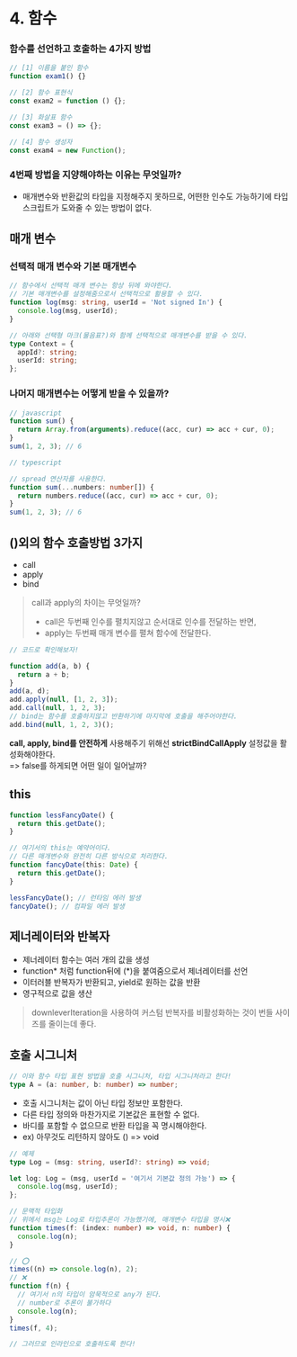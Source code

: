 # 4. 함수

### 함수를 선언하고 호출하는 4가지 방법

```ts
// [1] 이름을 붙인 함수
function exam1() {}

// [2] 함수 표현식
const exam2 = function () {};

// [3] 화살표 함수
const exam3 = () => {};

// [4] 함수 생성자
const exam4 = new Function();
```

### 4번째 방법을 지양해야하는 이유는 무엇일까?

- 매개변수와 반환값의 타입을 지정해주지 못하므로, 어떤한 인수도 가능하기에 타입스크립트가 도와줄 수 있는 방법이 없다.

## 매개 변수

### 선택적 매개 변수와 기본 매개변수

```ts
// 함수에서 선택적 매개 변수는 항상 뒤에 와야한다.
// 기본 매개변수를 설정해줌으로서 선택적으로 활용할 수 있다.
function log(msg: string, userId = 'Not signed In') {
  console.log(msg, userId);
}

// 아래와 선택형 마크(물음표?)와 함께 선택적으로 매개변수를 받을 수 있다.
type Context = {
  appId?: string;
  userId: string;
};
```

### 나머지 매개변수는 어떻게 받을 수 있을까?

```js
// javascript
function sum() {
  return Array.from(arguments).reduce((acc, cur) => acc + cur, 0);
}
sum(1, 2, 3); // 6
```

```ts
// typescript

// spread 연산자를 사용한다.
function sum(...numbers: number[]) {
  return numbers.reduce((acc, cur) => acc + cur, 0);
}
sum(1, 2, 3); // 6
```

## ()외의 함수 호출방법 3가지

- call
- apply
- bind

> call과 apply의 차이는 무엇일까?
>
> - call은 두번째 인수를 펼치지않고 순서대로 인수를 전달하는 반면,
> - apply는 두번째 매개 변수를 펼쳐 함수에 전달한다.

```js
// 코드로 확인해보자!

function add(a, b) {
  return a + b;
}
add(a, d);
add.apply(null, [1, 2, 3]);
add.call(null, 1, 2, 3);
// bind는 함수를 호출하지않고 반환하기에 마지막에 호출을 해주어야한다.
add.bind(null, 1, 2, 3)();
```

**call, apply, bind를 안전하게** 사용해주기 위해선 **strictBindCallApply** 설정값을 활성화해야한다.  
=> false를 하게되면 어떤 일이 일어날까?

## this

```ts
function lessFancyDate() {
  return this.getDate();
}

// 여기서의 this는 예약어이다.
// 다른 매개변수와 완전히 다른 방식으로 처리한다.
function fancyDate(this: Date) {
  return this.getDate();
}

lessFancyDate(); // 런타임 에러 발생
fancyDate(); // 컴파일 에러 발생
```

## 제너레이터와 반복자

- 제너레이터 함수는 여러 개의 값을 생성
- function* 처럼 function뒤에 (*)을 붙여줌으로서 제너레이터를 선언
- 이터러블 반복자가 반환되고, yield로 원하는 값을 반환
- 영구적으로 값을 생산

> downleverIteration을 사용하여 커스텀 반복자를 비활성화하는 것이 번들 사이즈를 줄이는데 좋다.

## 호출 시그니처

```ts
// 이와 함수 타입 표현 방법을 호출 시그니처, 타입 시그니처라고 한다!
type A = (a: number, b: number) => number;
```

- 호출 시그니처는 값이 아닌 타입 정보만 포함한다.
- 다른 타입 정의와 마찬가지로 기본값은 표현할 수 없다.
- 바디를 포함할 수 없으므로 반환 타입을 꼭 명시해야한다.
- ex) 아무것도 리턴하지 않아도 () => void

```ts
// 예제
type Log = (msg: string, userId?: string) => void;

let log: Log = (msg, userId = '여기서 기본값 정의 가능') => {
  console.log(msg, userId);
};

// 문맥적 타입화
// 위에서 msg는 Log로 타입추론이 가능했기에, 매개변수 타입을 명시❌
function times(f: (index: number) => void, n: number) {
  console.log(n);
}

// ⭕️
times((n) => console.log(n), 2);
// ❌
function f(n) {
  // 여기서 n의 타입이 암묵적으로 any가 된다.
  // number로 추론이 불가하다
  console.log(n);
}
times(f, 4);

// 그러므로 인라인으로 호출하도록 한다!
```
